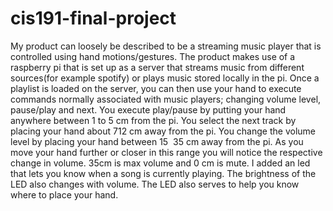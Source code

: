 # cis191-final-project
My product can loosely be described to be a streaming music player that is controlled using hand motions/gestures. The product makes use of a raspberry pi that is set up as a server that streams music from different sources(for example spotify) or plays music stored locally in the pi. Once a playlist is loaded on the server, you can then use your hand to execute commands normally associated with music players; changing volume level, pause/play and next. You execute play/pause by putting your hand anywhere between 1 to 5 cm from the pi. You select the next track by placing your hand about 7­12 cm away from the pi. You change the volume level by placing your hand between 15 ­ 35 cm away from the pi. As you move your hand further or closer in this range you will notice the respective change in volume. 35cm is max volume and 0 cm is mute. I added an led that lets you know when a song is currently playing. The brightness of the LED also changes with volume. The LED also serves to help you know where to place your hand.

